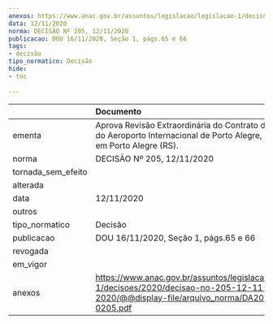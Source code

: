 ```yaml
---
anexos: https://www.anac.gov.br/assuntos/legislacao/legislacao-1/decisoes/2020/decisao-no-205-12-11-2020/@@display-file/arquivo_norma/DA2020-0205.pdf
data: 12/11/2020
norma: DECISÃO Nº 205, 12/11/2020
publicacao: DOU 16/11/2020, Seção 1, págs.65 e 66
tags:
- decisão
tipo_normatico: Decisão
hide: 
- toc 
 
---
```


|                    | Documento                                                                                                                                     |
|:-------------------|:----------------------------------------------------------------------------------------------------------------------------------------------|
| ementa             | Aprova Revisão Extraordinária do Contrato de Concessão do Aeroporto Internacional de Porto Alegre, localizado em Porto Alegre (RS).           |
| norma              | DECISÃO Nº 205, 12/11/2020                                                                                                                    |
| tornada_sem_efeito |                                                                                                                                               |
| alterada           |                                                                                                                                               |
| data               | 12/11/2020                                                                                                                                    |
| outros             |                                                                                                                                               |
| tipo_normatico     | Decisão                                                                                                                                       |
| publicacao         | DOU 16/11/2020, Seção 1, págs.65 e 66                                                                                                         |
| revogada           |                                                                                                                                               |
| em_vigor           |                                                                                                                                               |
| anexos             | https://www.anac.gov.br/assuntos/legislacao/legislacao-1/decisoes/2020/decisao-no-205-12-11-2020/@@display-file/arquivo_norma/DA2020-0205.pdf |